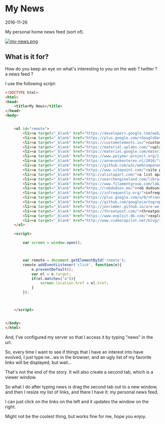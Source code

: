 My News
=====================
2016-11-26


My personal home news feed (sort of).


[![my-news.png](https://s19.postimg.org/uo1n9wiqr/my_news.png)](https://postimg.org/image/i9ev9kr8f/)


What is it for?
---------------

How do you keep an eye on what's interesting to you on the web ? twitter ? a news feed ?

I use the following script:


```html
<!DOCTYPE html>
<html>
<head>
	<title>My News</title>
</head>
<body>


	<ul id="remote">
		<li><a target="_blank" href="https://developers.google.com/web/updates/?hl=en">google developers web updates</a></li>
		<li><a target="_blank" href="https://plus.google.com/+GoogleDevelopers">google plus > google developers</a></li>
		<li><a target="_blank" href="https://customelements.io/">custom elements</a></li>
		<li><a target="_blank" href="https://material.uplabs.com/">uplabs</a></li>
		<li><a target="_blank" href="https://material.google.com/material-design/whats-new.html">material what's new</a></li>
		<li><a target="_blank" href="https://www.polymer-project.org/1.0/docs/release-notes">polymer release notes</a></li>
		<li><a target="_blank" href="https://annevankesteren.nl/2016/">annevankesteren</a></li>
		<li><a target="_blank" href="https://github.com/w3c/webcomponents">web components w3c</a></li>
		<li><a target="_blank" href="https://www.sitepoint.com/">site point</a></li>
		<li><a target="_blank" href="http://alistapart.com/">a list apart</a></li>
		<li><a target="_blank" href="http://searchengineland.com/library/channel/seo">search engine land</a></li>
		<li><a target="_blank" href="https://www.filamentgroup.com/lab/">filament group</a></li>
		<li><a target="_blank" href="https://robdodson.me/">rob dodson</a></li>
		<li><a target="_blank" href="https://infrequently.org/">infrequently</a></li>
		<li><a target="_blank" href="https://plus.google.com/u/0/+FrancoisBeaufort">F. Beaufort</a></li>
		<li><a target="_blank" href="https://github.com/googlecartographer">Cartographer</a></li>
		<li><a target="_blank" href="http://jonrimmer.github.io/are-we-componentized-yet/">are we componentized yet?</a></li>
		<li><a target="_blank" href="https://threatpost.com/">threatpost</a></li>
		<li><a target="_blank" href="https://www.exploit-db.com/">exploitdb</a></li>
		<li><a target="_blank" href="http://www.videocopilot.net/blog/">videocopilot</a></li>
	</ul>

	<script>

		var screen = window.open();



		var remote = document.getElementById('remote');
		remote.addEventListener('click', function(e){
			e.preventDefault();
			var el = e.target;
			if(el.matches("a")){
				screen.location.href = el.href;
			}
		});



	</script>


</body>
</html>
```


And, I've configured my server so that I access it by typing "news" in the url.

So, every time I want to see if things that I have an interest into have evolved, I just type ne...ws in the browser, and an ugly list of my favorite links will be displayed, but wait...

That's not the end of the story.
It will also create a second tab, which is a viewer window.

So what I do after typing news is drag the second tab out to a new window, and then I resize my list of links, and there I have it: my personal news feed.

I can just click on the links on the left and it updates the window on the right.



Might not be the coolest thing, but works fine for me, hope you enjoy.
















